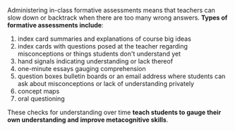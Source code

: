 Administering in-class formative assessments means that teachers can slow down or backtrack when there are too many wrong answers. **Types of formative assessments include**:

<ol>
	<li>
		index card summaries and explanations of course big ideas
	</li>
	<li>
		index cards with questions posed at the teacher regarding misconceptions or things students don't understand yet
	</li>
	<li>
		hand signals indicating understanding or lack thereof
	</li>
	<li>
		one-minute essays gauging comprehension
	</li>
	<li>
		question boxes bulletin boards or an email address where students can ask about misconceptions or lack of understanding privately
	</li>
	<li>
		concept maps
	</li>
	<li>
		oral questioning
	</li>
</ol>

These checks for understanding over time **teach students to gauge their own understanding and improve metacognitive skills**.